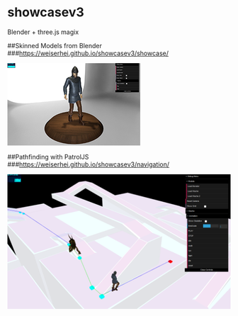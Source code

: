 # showcasev3
Blender + three.js magix

##Skinned Models from Blender
###https://weiserhei.github.io/showcasev3/showcase/

![showcase](/showcase/og-showcase.png)

##Pathfinding with PatrolJS
###https://weiserhei.github.io/showcasev3/navigation/

![showcase](/navigation/og-navigation.png)
